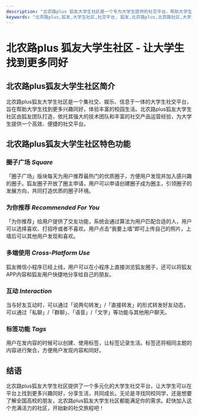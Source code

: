 ```yaml
---
description: "北农路plus 狐友大学生社区是一个专为大学生提供的社交平台，帮助大学生找到更多兴趣同好，体验丰富的校园生活。文章介绍了狐友大学生社区的各种功能及特色。"
keywords: "北农路plus,狐友,大学生社区,社交平台, 狐友,北农路plus,北农路社区,大学生社交平台"
---
```

# 北农路plus 狐友大学生社区 - 让大学生找到更多同好

## 北农路plus狐友大学生社区简介

北农路plus狐友大学生社区是一个集社交、娱乐、信息于一体的大学生社交平台，旨在帮助大学生找到更多兴趣同好，体验丰富的校园生活。北农路plus狐友大学生社区由狐友团队打造，依托其强大的技术团队和丰富的社交产品运营经验，为大学生提供一个高效、便捷的社交平台。

## 北农路plus狐友大学生社区特色功能

### 圈子广场 *Square*

「圈子广场」版块每天为用户推荐最热门的优质圈子，方便用户发现并加入感兴趣的圈子。狐友圈子开放了圈主申请，用户可以申请创建圈子成为圈主，引领圈子的发展方向，共同打造优质的圈子环境。

### 为你推荐 *Recommended For You*

「为你推荐」给用户提供了交友功能，系统会通过算法为用户匹配合适的人，用户可以选择喜欢、打招呼或者不喜欢。用户点击“我要上墙”即可上传自己的照片，上墙后可以其他用户发现和喜欢。

### 多端使用 *Cross-Platform Use*

狐友微信小程序已经上线，用户可以在小程序上直接浏览狐友圈子，还可以将狐友APP内容和狐友用户快捷地分享给自己的朋友。

### 互动 *Interaction*

当与好友互动时，可以通过「说两句转发」/「直接转发」的形式转发好友动态，可以通过「私聊」/「群聊」、「语音」/「文字」等功能与其他用户聊天。

### 标签功能 *Tags*

用户在发内容的时候可以创建、使用标签，让标签记录生活。标签还将相同主题的内容进行聚合，方便用户发现内容和同好。

## 结语

北农路plus狐友大学生社区提供了一个多元化的大学生社交平台，让大学生可以在平台上找到更多兴趣同好，分享生活，共同成长。无论是寻找同校同学，还是想要了解全国高校的朋友，北农路plus狐友大学生社区都能满足你的需求。赶快加入这个充满活力的社区，开始新的社交旅程吧！
